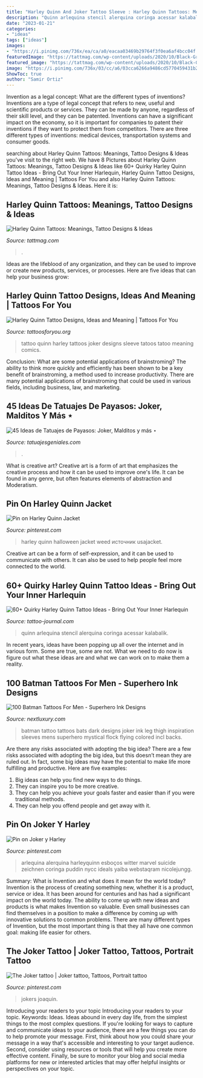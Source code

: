 ```yaml
---
title: "Harley Quinn And Joker Tattoo Sleeve : Harley Quinn Tattoos: Meanings, Tattoo Designs &amp; Ideas"
description: "Quinn arlequina stencil alerquina coringa acessar kalabalik"
date: "2023-01-21"
categories:
- "ideas"
tags: ["ideas"]
images:
- "https://i.pinimg.com/736x/ea/ca/a0/eacaa03469b29764f3f0ea6af4bcc04f.jpg"
featuredImage: "https://tattmag.com/wp-content/uploads/2020/10/Black-Grey-Harley-Quinn-Tattoo-3-521x1024.jpg"
featured_image: "https://tattmag.com/wp-content/uploads/2020/10/Black-Grey-Harley-Quinn-Tattoo-3-521x1024.jpg"
image: "https://i.pinimg.com/736x/03/cc/a6/03cca6266a9486cd5770459431b23afd.jpg"
ShowToc: true
author: "Samir Ortiz"
---
```



Invention as a legal concept: What are the different types of inventions?
Inventions are a type of legal concept that refers to new, useful and scientific products or services. They can be made by anyone, regardless of their skill level, and they can be patented. Inventions can have a significant impact on the economy, so it is important for companies to patent their inventions if they want to protect them from competitors. There are three different types of inventions: medical devices, transportation systems and consumer goods.

	

		
searching about Harley Quinn Tattoos: Meanings, Tattoo Designs &amp; Ideas you've visit to the right web. We have 8 Pictures about Harley Quinn Tattoos: Meanings, Tattoo Designs &amp; Ideas like 60+ Quirky Harley Quinn Tattoo Ideas - Bring Out Your Inner Harlequin, Harley Quinn Tattoo Designs, Ideas and Meaning | Tattoos For You and also Harley Quinn Tattoos: Meanings, Tattoo Designs &amp; Ideas. Here it is:
		
    
## Harley Quinn Tattoos: Meanings, Tattoo Designs &amp; Ideas

<img loading=lazy src="https://tattmag.com/wp-content/uploads/2020/10/Black-Grey-Harley-Quinn-Tattoo-3-521x1024.jpg" onerror="this.onerror=null;this.src='https://tse4.mm.bing.net/th?id=OIP.TOWnn5TKQFZz5z2B33PaCAHaOj&amp;pid=15.1';" alt="Harley Quinn Tattoos: Meanings, Tattoo Designs &amp; Ideas">

_Source: tattmag.com_

>. 

	

Ideas are the lifeblood of any organization, and they can be used to improve or create new products, services, or processes. Here are five ideas that can help your business grow:

    
## Harley Quinn Tattoo Designs, Ideas And Meaning | Tattoos For You

<img loading=lazy src="https://www.tattoosforyou.org/wp-content/uploads/2017/08/Harley-Quinn-Tattoo-Pictures.jpg" onerror="this.onerror=null;this.src='https://tse2.mm.bing.net/th?id=OIP.CL1kmBoE0Fv0C5nrKZufZwAAAA&amp;pid=15.1';" alt="Harley Quinn Tattoo Designs, Ideas and Meaning | Tattoos For You">

_Source: tattoosforyou.org_

>tattoo quinn harley tattoos joker designs sleeve tatoos tatoo meaning comics. 

	

Conclusion: What are some potential applications of brainstroming?
The ability to think more quickly and efficiently has been shown to be a key benefit of brainstroming, a method used to increase productivity. There are many potential applications of brainstroming that could be used in various fields, including business, law, and marketing.

    
## 45 Ideas De Tatuajes De Payasos: Joker, Malditos Y Más ⋆

<img loading=lazy src="http://www.tatuajesgeniales.com/wp-content/uploads/2018/11/payasos-jocker-7.jpg?189db0" onerror="this.onerror=null;this.src='https://tse1.mm.bing.net/th?id=OIP.GD50rYDnvs2iYT9vZ225dQHaGa&amp;pid=15.1';" alt="45 Ideas de Tatuajes de Payasos: Joker, Malditos y más ⋆">

_Source: tatuajesgeniales.com_

>. 

	

What is creative art?
Creative art is a form of art that emphasizes the creative process and how it can be used to improve one's life. It can be found in any genre, but often features elements of abstraction and Moderatism.

    
## Pin On Harley Quinn Jacket

<img loading=lazy src="https://i.pinimg.com/736x/0f/04/a8/0f04a84ee3b1995345a42f64304a04d7.jpg" onerror="this.onerror=null;this.src='https://tse3.mm.bing.net/th?id=OIP.hEGbVnTi1ZhkTu3ZM2PjoQHaJI&amp;pid=15.1';" alt="Pin on Harley Quinn Jacket">

_Source: pinterest.com_

>harley quinn halloween jacket weed источник usajacket. 

	

Creative art can be a form of self-expression, and it can be used to communicate with others. It can also be used to help people feel more connected to the world.

    
## 60+ Quirky Harley Quinn Tattoo Ideas - Bring Out Your Inner Harlequin

<img loading=lazy src="https://tattoo-journal.com/wp-content/uploads/2016/09/Harley-Quinn-Tattoo_-1-650x650.jpg" onerror="this.onerror=null;this.src='https://tse4.mm.bing.net/th?id=OIP.ysysxa0UsDsC-qIAnzAEjQHaHa&amp;pid=15.1';" alt="60+ Quirky Harley Quinn Tattoo Ideas - Bring Out Your Inner Harlequin">

_Source: tattoo-journal.com_

>quinn arlequina stencil alerquina coringa acessar kalabalik. 

	

In recent years, ideas have been popping up all over the internet and in various form. Some are true, some are not. What we need to do now is figure out what these ideas are and what we can work on to make them a reality.

    
## 100 Batman Tattoos For Men - Superhero Ink Designs

<img loading=lazy src="http://nextluxury.com/wp-content/uploads/black-ink-mens-upper-thigh-batman-tattoo-design-inspiration.jpg" onerror="this.onerror=null;this.src='https://tse1.mm.bing.net/th?id=OIP.1_QF9zn34toELSuVnZdKqAHaHa&amp;pid=15.1';" alt="100 Batman Tattoos For Men - Superhero Ink Designs">

_Source: nextluxury.com_

>batman tattoo tattoos bats dark designs joker ink leg thigh inspiration sleeves mens superhero mystical flock flying colored incl backs. 

	

Are there any risks associated with adopting the big idea?
There are a few risks associated with adopting the big idea, but this doesn’t mean they are ruled out. In fact, some big ideas may have the potential to make life more fulfilling and productive. Here are five examples: 
1. Big ideas can help you find new ways to do things.
2. They can inspire you to be more creative.
3. They can help you achieve your goals faster and easier than if you were traditional methods.
4. They can help you offend people and get away with it.

    
## Pin On Joker Y Harley

<img loading=lazy src="https://i.pinimg.com/736x/03/cc/a6/03cca6266a9486cd5770459431b23afd.jpg" onerror="this.onerror=null;this.src='https://tse4.mm.bing.net/th?id=OIP.1Oz5T-xHtpRIxy1B0_9erQHaJ4&amp;pid=15.1';" alt="Pin on Joker y Harley">

_Source: pinterest.com_

>arlequina alerquina harleyquinn esboços witter marvel suicide zeichnen coringa puddin nycc ideals yaiba webstaqram nicolejungg. 

	

Summary: What is Invention and what does it mean for the world today?
Invention is the process of creating something new, whether it is a product, service or idea. It has been around for centuries and has had a significant impact on the world today. The ability to come up with new ideas and products is what makes Invention so valuable. Even small businesses can find themselves in a position to make a difference by coming up with innovative solutions to common problems. There are many different types of Invention, but the most important thing is that they all have one common goal: making life easier for others.

    
## The Joker Tattoo | Joker Tattoo, Tattoos, Portrait Tattoo

<img loading=lazy src="https://i.pinimg.com/736x/ea/ca/a0/eacaa03469b29764f3f0ea6af4bcc04f.jpg" onerror="this.onerror=null;this.src='https://tse1.mm.bing.net/th?id=OIP.EwW8Vb5rJLbFgipfHQiUAgHaHa&amp;pid=15.1';" alt="The Joker tattoo | Joker tattoo, Tattoos, Portrait tattoo">

_Source: pinterest.com_

>jokers joaquin. 

	

Introducing your readers to your topic
Introducing your readers to your topic. Keywords: Ideas. Ideas abound in every day life, from the simplest things to the most complex questions. If you're looking for ways to capture and communicate ideas to your audience, there are a few things you can do to help promote your message. First, think about how you could share your message in a way that's accessible and interesting to your target audience. Second, consider using resources or tools that will help you create more effective content. Finally, be sure to monitor your blog and social media platforms for new or interested articles that may offer helpful insights or perspectives on your topic.

